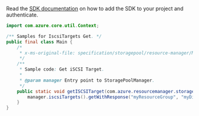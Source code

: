 Read the [SDK documentation](https://github.com/Azure/azure-sdk-for-java/blob/azure-resourcemanager-storagepool_1.0.0-beta.1/sdk/storagepool/azure-resourcemanager-storagepool/README.md) on how to add the SDK to your project and authenticate.

```java
import com.azure.core.util.Context;

/** Samples for IscsiTargets Get. */
public final class Main {
    /*
     * x-ms-original-file: specification/storagepool/resource-manager/Microsoft.StoragePool/stable/2021-08-01/examples/IscsiTargets_Get.json
     */
    /**
     * Sample code: Get iSCSI Target.
     *
     * @param manager Entry point to StoragePoolManager.
     */
    public static void getISCSITarget(com.azure.resourcemanager.storagepool.StoragePoolManager manager) {
        manager.iscsiTargets().getWithResponse("myResourceGroup", "myDiskPool", "myIscsiTarget", Context.NONE);
    }
}
```

